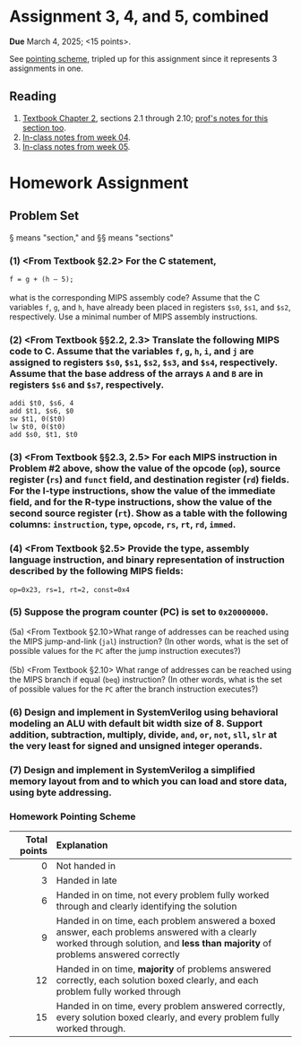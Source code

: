 # Assignment 3, 4, and 5, combined

**Due** March 4, 2025; <15 points>.

See [pointing scheme](#points), tripled up for this assignment since it represents 3 assignments in one.


## Reading
1. [Textbook Chapter 2](https://cooperunion.sharepoint.com/:b:/s/Section_ECE-251-A-2025SP/Ed8wNobvQCVPozj701I4bOABAZtXH7rlL6rjFgUkqp_0Vg?e=YWmljj), sections 2.1 through 2.10; [prof's notes for this section too](https://cooperunion.sharepoint.com/:b:/s/Section_ECE-251-A-2025SP/EaFcET5zxcBHsS529aI4YmEBnUJnbvjWv2R6XsQfFwzC5w?e=N5DR8G).
2. [In-class notes from week 04](https://robmarano.github.io/courses/ece251/2025/weeks/week_04/notes_week_04.html).
3. [In-class notes from week 05](https://robmarano.github.io/courses/ece251/2025/weeks/week_05/notes_week_05.html).

# Homework Assignment 
## Problem Set
§ means "section," and §§ means "sections"
### (1) <From Textbook §2.2> For the C statement,
`f = g + (h – 5);` <br> <br>
what is the corresponding MIPS assembly code? Assume that the C variables `f`, `g`, and `h`, have already been placed in registers `$s0`, `$s1`, and `$s2`, respectively. Use a minimal number of MIPS assembly instructions.
### (2) <From Textbook §§2.2, 2.3> Translate the following MIPS code to C. Assume that the variables `f`, `g`, `h`, `i`, and `j` are assigned to registers `$s0`, `$s1`, `$s2`, `$s3`, and `$s4`, respectively. Assume that the base address of the arrays `A` and `B` are in registers `$s6` and `$s7`, respectively.
```assembly
addi $t0, $s6, 4
add $t1, $s6, $0
sw $t1, 0($t0)
lw $t0, 0($t0)
add $s0, $t1, $t0
```
### (3) <From Textbook §§2.3, 2.5> For each MIPS instruction in Problem #2 above, show the value of the opcode (`op`), source register (`rs`) and `funct` field, and destination register (`rd`) fields. For the I-type instructions, show the value of the immediate field, and for the R-type instructions, show the value of the second source register (`rt`). Show as a table with the following columns: `instruction`, `type`, `opcode`, `rs`, `rt`, `rd`, `immed`.
### (4) <From Textbook §2.5> Provide the type, assembly language instruction, and binary representation of instruction described by the following MIPS fields:
```assembly
op=0x23, rs=1, rt=2, const=0x4
```
### (5) Suppose the program counter (PC) is set to `0x20000000`.
(5a) <From Textbook §2.10>What range of addresses can be reached using the MIPS jump-and-link (`jal`) instruction? (In other words, what is the set of possible values for the `PC` after the jump instruction executes?) <br> <br>
(5b) <From Textbook §2.10> What range of addresses can be reached using the MIPS branch if equal (`beq`) instruction? (In other words, what is the set of possible values for the `PC` after the branch instruction executes?)
### (6) Design and implement in SystemVerilog using behavioral modeling an ALU with default bit width size of 8. Support addition, subtraction, multiply, divide, `and`, `or`, `not`, `sll`, `slr` at the very least for signed and unsigned integer operands.
### (7) Design and implement in SystemVerilog a simplified memory layout from and to which you can load and store data, using byte addressing.

### <a id=points>Homework Pointing Scheme</a>

| Total points | Explanation                                                                                                                                                                       |
| -----------: | :-------------------------------------------------------------------------------------------------------------------------------------------------------------------------------- |
|            0 | Not handed in                                                                                                                                                                     |
|            3 | Handed in late                                                                                                                                                                    |
|            6 | Handed in on time, not every problem fully worked through and clearly identifying the solution                                                                                    |
|            9 | Handed in on time, each problem answered a boxed answer, each problems answered with a clearly worked through solution, and **less than majority** of problems answered correctly |
|            12 | Handed in on time, **majority** of problems answered correctly, each solution boxed clearly, and each problem fully worked through                                                |
|            15 | Handed in on time, every problem answered correctly, every solution boxed clearly, and every problem fully worked through.    
